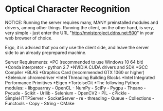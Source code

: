 # Optical Character Recognition
NOTICE:
Running the server requires many, MANY preinstalled modules and drivers, among other things.
Running the client, on the other hand, is very, very simple - just enter the URL "http://mnistproject.ddns.net:500" in your web browser of choice.

Ergo, it is advised that you only use the client side, and leave the server side to an already preprepared machine.


Server Requirements:
*PC (recommended to use Windows 10 64 bit)
*Conda interpretor - python 2.7
*NVIDIA CUDA drivers and SDK
*GCC Compiler
*BLAS
*Graphics Card (recommended GTX 1060 or higher)
*Selenium chromedriver
*Intel Threading Building Blocks
*Intel Integrated Performance Primitives
*Eigen
*TortoiseGit
*The following Python modules:
	- libgpuarray
	- OpenCL
	- NumPy
	- SciPy
	- Pygpu
	- Theano
	- Pycude
	- Scikit
	- Urllib
	- Selenium
	- OpenCV2
	- PIL
	- cPickle
	- SimpleHTTPServer
	- SocketServer
	- re
	- threading
	- Queue
	- Collections
	- Functools
	- Copy
	- String
	- CMake